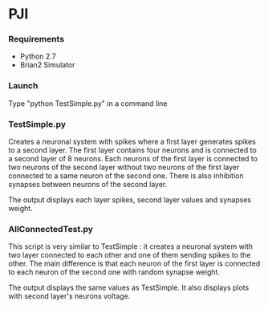 # PJI

### Requirements
* Python 2.7
* Brian2 Simulator

### Launch
Type "python TestSimple.py" in a command line

### TestSimple.py
Creates a neuronal system with spikes where a first layer generates spikes to a second layer. The first layer contains four neurons and is connected to a second layer of 8 neurons. Each neurons of the first layer is connected to two neurons of the second layer without two neurons of the first layer connected to a same neuron of the second one. There is also inhibition synapses between neurons of the second layer.

The output displays each layer spikes, second layer values and synapses weight.

### AllConnectedTest.py
This script is very similar to TestSimple : it creates a neuronal system with two layer connected to each other and one of them sending spikes to the other. The main difference is that each neuron of the first layer is connected to each neuron of the second one with random synapse weight.

The output displays the same values as TestSimple. It also displays plots with second layer's neurons voltage.
